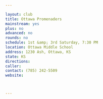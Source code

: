 ```yaml
---

layout: club
title: Ottawa Promenaders
mainstream: yes
plus: no
advanced: no
rounds: no
schedule: 1st &amp; 3rd Saturday, 7:30 PM
location: Ottawa Middle School
address: 1230 Ash, Ottawa, KS
state: KS
directions: 
caller: 
contact: (785) 242-5509
website: 



---
```


